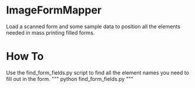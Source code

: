# ImageFormMapper

Load a scanned form and some sample data to position all the elements needed in mass printing filled forms.

# How To

Use the find_form_fields.py script to find all the element names you need to fill out in the form.
"""
python find_form_fields.py
"""
